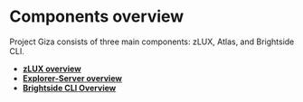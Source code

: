 # Components overview

Project Giza consists of three main components: zLUX, Atlas, and Brightside CLI.

- **[zLUX overview](../topics/mvd-overview.md)**
- **[Explorer-Server overview](../topics/atlas-overview.md)**
- **[Brightside CLI Overview](../topics/cli-releasenotes.md)**
